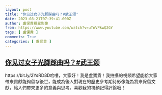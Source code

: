```yaml
---
layout: post
title: "你见过女子光脚踩曲吗？#武王颂"
date: 2023-08-21T07:39:41.000Z
author: 盧保貴視覺影像
from: https://www.youtube.com/watch?v=uTnVPkwQ2GY
tags: [ 盧保貴 ]
comments: True
categories: [ 盧保貴 ]
---
```

<!--1692603581000-->
[你见过女子光脚踩曲吗？#武王颂](https://www.youtube.com/watch?v=uTnVPkwQ2GY)
------

<div>
https://bit.ly/2YsRD8D哈嘍，大家好！我是盧寶貴！我拍攝的視頻希望能給大家帶來貢獻能夠留存後世，能成為後人對現在的歷史參考期待影像能為將來保留文獻，給人們帶來更多的意義與思考。喜歡我的視頻記得評論哦！
</div>
